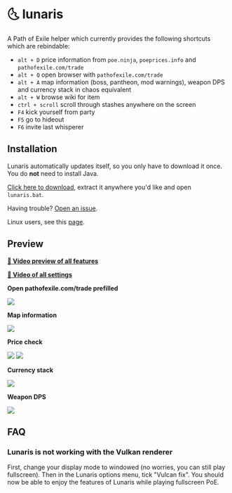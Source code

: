 # :last_quarter_moon_with_face: lunaris

A Path of Exile helper which currently provides the following shortcuts which are rebindable:
- `alt + D` price information from `poe.ninja`, `poeprices.info` and `pathofexile.com/trade`
- `alt + Q` open browser with `pathofexile.com/trade`
- `alt + A` map information (boss, pantheon, mod warnings), weapon DPS and currency stack in chaos equivalent
- `alt + W` browse wiki for item
- `ctrl + scroll` scroll through stashes anywhere on the screen
- `F4` kick yourself from party
- `F5` go to hideout
- `F6` invite last whisperer

## Installation
Lunaris automatically updates itself, so you only have to download it once.
You do **not** need to install Java.

[Click here to download](https://github.com/mtricht/lunaris/releases/download/v0.6.3/lunaris-0.6.3-win64.zip), extract it anywhere you'd like and open `lunaris.bat`.

Having trouble? [Open an issue](https://github.com/mtricht/lunaris/issues/new).

Linux users, see this [page](https://github.com/mtricht/lunaris/blob/master/LINUX.md).

## Preview

**[🎥 Video preview of all features](https://streamable.com/aobjz)**  


**[🎥 Video of all settings](https://streamable.com/eo8qr9)**  

**Open pathofexile.com/trade prefilled**

<img src="https://raw.githubusercontent.com/mtricht/lunaris/master/screenshots/path_of_exile_browser.png">

**Map information**

<img src="https://raw.githubusercontent.com/mtricht/lunaris/master/screenshots/map_info.png">

**Price check**

<img src="https://raw.githubusercontent.com/mtricht/lunaris/master/screenshots/astramentis.png">

<img src="https://raw.githubusercontent.com/mtricht/lunaris/master/screenshots/topaz_rare_ring.png">

**Currency stack**

<img src="https://raw.githubusercontent.com/mtricht/lunaris/master/screenshots/currency_stack.png">

**Weapon DPS**

<img src="https://raw.githubusercontent.com/mtricht/lunaris/master/screenshots/weapon_dps.png">


## FAQ
### Lunaris is not working with the Vulkan renderer
First, change your display mode to windowed (no worries, you can still play fullscreen).
Then in the Lunaris options menu, tick "Vulcan fix". You should now be able to enjoy the features of Lunaris while playing fullscreen PoE.
